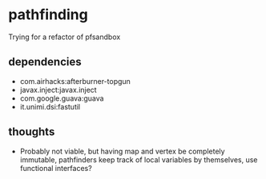 # pathfinding

Trying for a refactor of pfsandbox

## dependencies
 - com.airhacks:afterburner-topgun
 - javax.inject:javax.inject
 - com.google.guava:guava
 - it.unimi.dsi:fastutil

## thoughts
- Probably not viable, but having map and vertex be completely immutable, pathfinders keep track of local variables by themselves, use functional interfaces?
